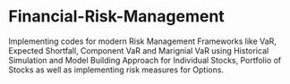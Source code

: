 # Financial-Risk-Management
Implementing codes for modern Risk Management Frameworks like VaR, Expected Shortfall, Component VaR and Marignial VaR using Historical Simulation and Model Building Approach for Individual Stocks, Portfolio of Stocks as well as implementing risk measures for Options.
